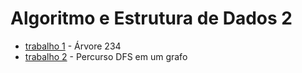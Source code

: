 # Algoritmo e Estrutura de Dados 2

+ [trabalho 1](https://github.com/lalamp/AED2/tree/main/trabalho1) - Árvore 234 
+ [trabalho 2](https://github.com/lalamp/AED2/tree/main/trabalho2) - Percurso DFS em um grafo 
